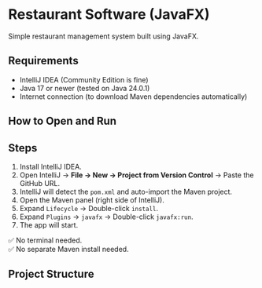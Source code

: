 # Restaurant Software (JavaFX)

Simple restaurant management system built using JavaFX.

## Requirements

- IntelliJ IDEA (Community Edition is fine)
- Java 17 or newer (tested on Java 24.0.1)
- Internet connection (to download Maven dependencies automatically)

## How to Open and Run

## Steps
1. Install IntelliJ IDEA.
2. Open IntelliJ → **File → New → Project from Version Control** → Paste the GitHub URL.
3. IntelliJ will detect the `pom.xml` and auto-import the Maven project.
4. Open the Maven panel (right side of IntelliJ).
5. Expand `Lifecycle` → Double-click `install`.
6. Expand `Plugins` → `javafx` → Double-click `javafx:run`.
7. The app will start.

✅ No terminal needed.  
✅ No separate Maven install needed.

## Project Structure

